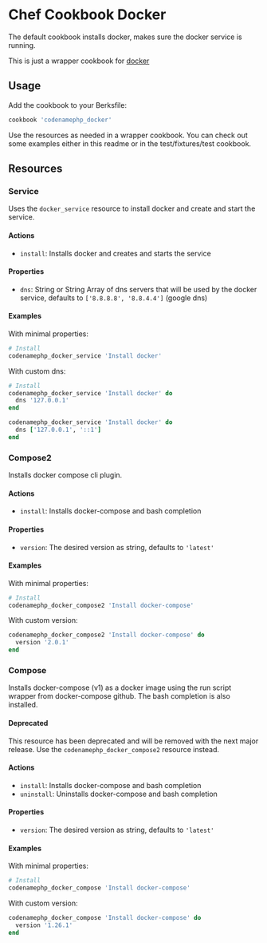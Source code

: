# Chef Cookbook Docker

The default cookbook installs docker, makes sure the docker service is running.

This is just a wrapper cookbook for [docker][docker-github]

## Usage

Add the cookbook to your Berksfile:

```ruby
cookbook 'codenamephp_docker'
```

Use the resources as needed in a wrapper cookbook. You can check out some examples either in this readme or in the test/fixtures/test cookbook.

## Resources
### Service
Uses the `docker_service` resource to install docker and create and start the service.

#### Actions
- `install`: Installs docker and creates and starts the service

#### Properties
- `dns`: String or String Array of dns servers that will be used by the docker service, defaults to `['8.8.8.8', '8.8.4.4']` (google dns)

#### Examples
With minimal properties:
```ruby
# Install
codenamephp_docker_service 'Install docker'
```

With custom dns:
```ruby
# Install
codenamephp_docker_service 'Install docker' do
  dns '127.0.0.1'
end

codenamephp_docker_service 'Install docker' do
  dns ['127.0.0.1', '::1']
end
```

### Compose2
Installs docker compose cli plugin.

#### Actions
- `install`: Installs docker-compose and bash completion

#### Properties
- `version`: The desired version as string, defaults to `'latest'`

#### Examples
With minimal properties:
```ruby
# Install
codenamephp_docker_compose2 'Install docker-compose'
```

With custom version:
```ruby
codenamephp_docker_compose2 'Install docker-compose' do
  version '2.0.1'
end
```

### Compose
Installs docker-compose (v1) as a docker image using the run script wrapper from docker-compose github. The bash completion is also installed.

#### Deprecated
This resource has been deprecated and will be removed with the next major release. Use the `codenamephp_docker_compose2` resource instead.

#### Actions
- `install`: Installs docker-compose and bash completion
- `uninstall`: Uninstalls docker-compose and bash completion

#### Properties
- `version`: The desired version as string, defaults to `'latest'`

#### Examples
With minimal properties:
```ruby
# Install
codenamephp_docker_compose 'Install docker-compose'
```

With custom version:
```ruby
codenamephp_docker_compose 'Install docker-compose' do
  version '1.26.1'
end
```

[docker-github]: https://github.com/chef-cookbooks/docker
